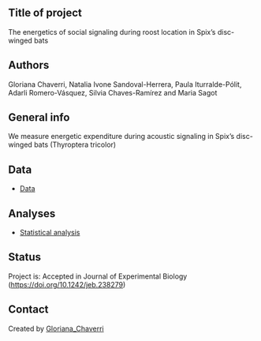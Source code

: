 ## Title of project
The energetics of social signaling during roost location in Spix’s disc-winged bats

## Authors
Gloriana Chaverri, Natalia Ivone Sandoval-Herrera, Paula Iturralde-Pólit, Adarli Romero-Vásquez, Silvia Chaves-Ramírez and Maria Sagot 

## General info

We measure energetic expenditure during acoustic signaling in Spix’s disc-winged bats (Thyroptera tricolor)

## Data
* [Data](https://github.com/morceglo/Energetics-of-vocal-communication-in-Thyroptera/blob/main/CostCalling_Thtr.XLSX)

## Analyses

* [Statistical analysis](https://github.com/morceglo/Energetics-of-vocal-communication-in-Thyroptera/blob/main/Energetics%20of%20calling%20in%20Thyroptera.R)

## Status
Project is: Accepted in Journal of Experimental Biology (https://doi.org/10.1242/jeb.238279)

## Contact
Created by [Gloriana_Chaverri](batcr.com/)
